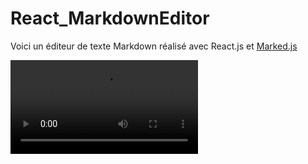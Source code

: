 # React_MarkdownEditor

Voici un éditeur de texte Markdown réalisé avec React.js et [Marked.js](https://www.npmjs.com/package/marked)  

![Demo](./MD_Editor.mp4)